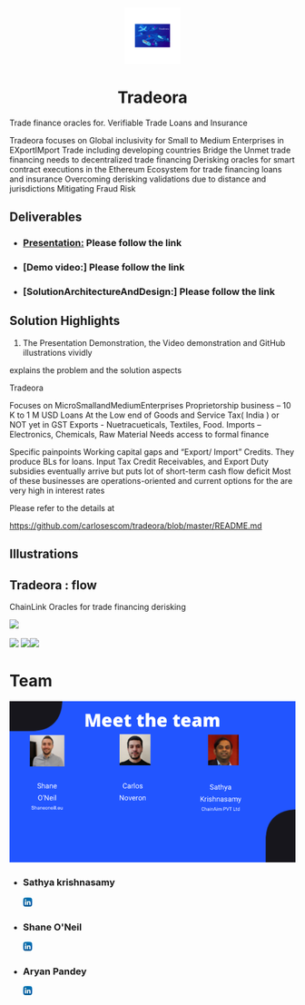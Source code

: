 
<p align="center">
  <img width="100"  src="images/Tradeora.png">
  <h1 align= "center">Tradeora</h1>
</p>

Trade finance oracles for. Verifiable Trade Loans and Insurance

Tradeora focuses on 
    Global inclusivity for Small to Medium Enterprises in EXportIMport Trade including developing countries 
    Bridge the Unmet trade financing needs to decentralized trade financing 
    Derisking oracles for smart contract executions in the Ethereum Ecosystem for trade financing loans and insurance
    Overcoming derisking validations due to distance and jurisdictions
    Mitigating Fraud Risk


## Deliverables

* ### [Presentation:](https://drive.google.com/file/d/1YIOu-1YIAvzzAfT118pZpPWD9uhG1Qbl/view?usp=sharing) Please follow the link

* ### [Demo video:] Please follow the link

* ### [SolutionArchitectureAndDesign:] Please follow the link

## Solution Highlights  


1. The Presentation Demonstration, the Video demonstration and GitHub illustrations vividly

explains the problem and the solution aspects

Tradeora 

  Focuses on MicroSmallandMediumEnterprises 
      Proprietorship business –  10 K to 1 M USD Loans 
      At the Low end of Goods and Service Tax( India ) or NOT yet in GST
      Exports - Nuetracueticals, Textiles, Food. Imports – Electronics, Chemicals, Raw Material
      Needs access to formal finance
      
  Specific painpoints
      Working capital gaps and “Export/ Import” Credits. They produce BLs for loans. 
      Input Tax Credit Receivables, and Export Duty subsidies eventually arrive but puts lot of short-term cash flow deficit
      Most of these businesses are operations-oriented and current options for the are very high in interest rates


Please refer to the details at 

https://github.com/carlosescom/tradeora/blob/master/README.md


## Illustrations


## Tradeora :  flow

ChainLink Oracles for trade financing derisking

<img src="images/FlexiTest48%20(1).png">

<img src="zkp/images/ipfs.png"> <img src="zkp/images/json.png"><img src="zkp/images/fire.png" width="100">


# Team

 <img src="images/TradeoraTeam.png"> 

* ### Sathya krishnasamy
   [<img src="images/linkedin.png">](https://www.linkedin.com/in/sathya-krishnasamy-3b369a20/)

 * ### Shane O'Neil 
   [<img src="images/linkedin.png">](https://www.linkedin.com/in/shaneoneill1995/) 

 * ### Aryan Pandey 
   [<img src="images/linkedin.png">](https://www.linkedin.com/in/carlos-noveron)   
  
